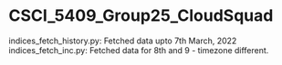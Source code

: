 # CSCI_5409_Group25_CloudSquad

indices_fetch_history.py: Fetched data upto 7th March, 2022
indices_fetch_inc.py: Fetched data for 8th and 9 - timezone different.
